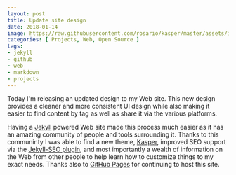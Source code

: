 ```yaml
---
layout: post
title: Update site design
date: 2018-01-14
image: https://raw.githubusercontent.com/rosario/kasper/master/assets/images/kasper-theme-index.png
categories: [ Projects, Web, Open Source ]
tags:
- jekyll
- github
- web
- markdown
- projects
---
```


<!--excerpt.start-->
Today I'm releasing an updated design to my Web site.  This new design provides a cleaner and more consistent UI design while also making it easier to find content by tag as well as share it via the various platforms.
<!--excerpt.end-->

Having a [Jekyll](http://jekyllrb.com) powered Web site made this process much easier as it has an amazing community of people and tools surrounding it.  Thanks to this communinty I was able to find a new theme, [Kasper](https://github.com/rosario/kasper), improved SEO support via the [Jekyll-SEO plugin](https://github.com/jekyll/jekyll-seo-tag), and most importantly a wealth of information on the Web from other people to help learn how to customize things to my exact needs.  Thanks also to [GitHub Pages](https://pages.github.com/) for continuing to host this site.
